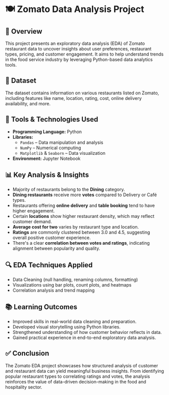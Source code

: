 # 🍽️ Zomato Data Analysis Project

## 📖 Overview
This project presents an exploratory data analysis (EDA) of Zomato restaurant data to uncover insights about user preferences, restaurant types, pricing, and customer engagement. It aims to help understand trends in the food service industry by leveraging Python-based data analytics tools.

## 📂 Dataset
The dataset contains information on various restaurants listed on Zomato, including features like name, location, rating, cost, online delivery availability, and more.

## 🧰 Tools & Technologies Used

- **Programming Language:** Python
- **Libraries:**
  - `Pandas` – Data manipulation and analysis
  - `NumPy` – Numerical computing
  - `Matplotlib` & `Seaborn` – Data visualization
- **Environment:** Jupyter Notebook

## 📊 Key Analysis & Insights

- Majority of restaurants belong to the **Dining** category.
- **Dining restaurants** receive more **votes** compared to Delivery or Café types.
- Restaurants offering **online delivery** and **table booking** tend to have higher engagement.
- Certain **locations** show higher restaurant density, which may reflect customer demand.
- **Average cost for two** varies by restaurant type and location.
- **Ratings** are commonly clustered between 3.0 and 4.5, suggesting overall positive customer experience.
- There's a clear **correlation between votes and ratings**, indicating alignment between popularity and quality.

## 🔍 EDA Techniques Applied

- Data Cleaning (null handling, renaming columns, formatting)
- Visualizations using bar plots, count plots, and heatmaps
- Correlation analysis and trend mapping

## 📚 Learning Outcomes
- Improved skills in real-world data cleaning and preparation.
- Developed visual storytelling using Python libraries.
- Strengthened understanding of how customer behavior reflects in data.
- Gained practical experience in end-to-end exploratory data analysis.
  
## ✅ Conclusion
The Zomato EDA project showcases how structured analysis of customer and restaurant data can yield meaningful business insights. From identifying popular restaurant types to correlating ratings and votes, the analysis reinforces the value of data-driven decision-making in the food and hospitality sector.

